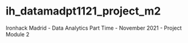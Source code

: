 # ih_datamadpt1121_project_m2
Ironhack Madrid - Data Analytics Part Time - November 2021 - Project Module 2
